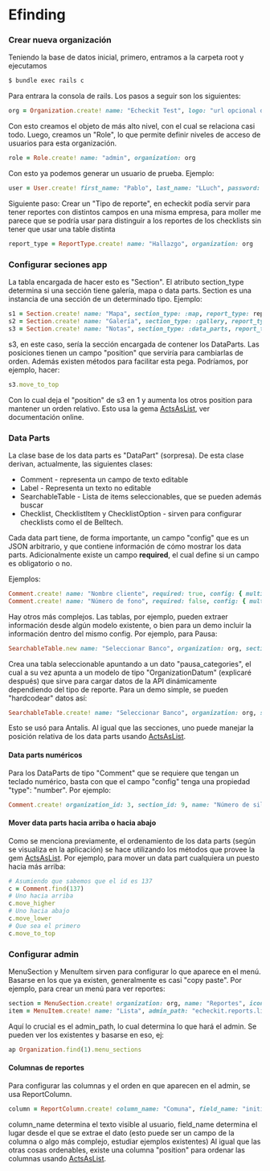 # Efinding


### Crear nueva organización

Teniendo la base de datos inicial, primero, entramos a la carpeta root y ejecutamos 

```sh
$ bundle exec rails c
```
Para entrara la consola de rails. Los pasos a seguir son los siguientes:
```ruby
org = Organization.create! name: "Echeckit Test", logo: "url opcional de logo"
```
Con esto creamos el objeto de más alto nivel, con el cual se relaciona casi todo.
Luego, creamos un "Role", lo que permite definir niveles de acceso de usuarios para esta organización.
```ruby
role = Role.create! name: "admin", organization: org
```
Con esto ya podemos generar un usuario de prueba. Ejemplo:
```ruby
user = User.create! first_name: "Pablo", last_name: "LLuch", password: "12345678", role: role, email: "test@ewin.cl"
```
Siguiente paso: Crear un "Tipo de reporte", en echeckit podía servir para tener reportes con distintos campos en una misma empresa, para moller me parece que se podría usar para distinguir a los reportes de los checklists sin tener que usar una table distinta
```ruby
report_type = ReportType.create! name: "Hallazgo", organization: org
```

### Configurar seciones app

La tabla encargada de hacer esto es "Section". El atributo section_type determina si una sección tiene galería, mapa o data parts. Section es una instancia de una sección de un determinado tipo.
Ejemplo:
```ruby
s1 = Section.create! name: "Mapa", section_type: :map, report_type: report_type
s2 = Section.create! name: "Galería", section_type: :gallery, report_type: report_type
s3 = Section.create! name: "Notas", section_type: :data_parts, report_type: report_type
```
s3, en este caso, sería la sección encargada de contener los DataParts.
Las posiciones tienen un campo "position" que serviría para cambiarlas de orden. Además existen métodos para facilitar esta pega. Podríamos, por ejemplo, hacer:
```ruby
s3.move_to_top
```
Con lo cual deja el "position" de s3 en 1 y aumenta los otros position para mantener un orden relativo.
Esto usa la gema  [ActsAsList], ver documentación online.
### Data Parts
La clase base de los data parts es "DataPart" (sorpresa). De esta clase derivan, actualmente, las siguientes clases:
* Comment - representa un campo de texto editable
* Label - Representa un texto no editable
* SearchableTable - Lista de items seleccionables, que se pueden además buscar
* Checklist, ChecklistItem y ChecklistOption - sirven para configurar checklists como el de Belltech.

Cada data part tiene, de forma importante, un campo "config" que es un JSON arbitrario, y que contiene información de cómo mostrar los data parts.
Adicionalmente existe un campo **required**, el cual define si un campo es obligatorio o no.

Ejemplos:
```ruby
Comment.create! name: "Nombre cliente", required: true, config: { multiline: false, type: "text" }, section: s3, organization: org
Comment.create! name: "Número de fono", required: false, config: { multiline: false, type: "number" }, section: s3, organization: org
```
Hay otros más complejos. Las tablas, por ejemplo, pueden extraer información desde algún modelo existente, o bien para un demo incluir la información dentro del mismo config. Por ejemplo, para Pausa:

```ruby
SearchableTable.new name: "Seleccionar Banco", organization: org, section: s3, config: {"source": {"collection_name": "pausa_categories"}}
```
Crea una tabla seleccionable apuntando a un dato "pausa_categories", el cual a su vez apunta a un modelo de tipo "OrganizationDatum" (explicaré después) que sirve para cargar datos de la API dinámicamente dependiendo del tipo de reporte. Para un demo simple, se pueden "hardcodear" datos así:
```ruby
SearchableTable.create! name: "Seleccionar Banco", organization: org, section: s3, config: {"source"=>{"models"=>[{"attributes"=>{"name"=>"Banco de Chile"}}, {"attributes"=>{"name"=>"BCI"}}, {"attributes"=>{"name"=>"Santander"}}, {"attributes"=>{"name"=>"BBVA"}}]}}
```
Esto se usó para Antalis. Al igual que las secciones, uno puede manejar la posición relativa de los data parts usando [ActsAsList].

#### Data parts numéricos

Para los DataParts de tipo "Comment" que se requiere que tengan un teclado numérico, basta con que el campo "config" tenga una propiedad "type": "number". Por ejemplo:

```ruby
Comment.create! organization_id: 3, section_id: 9, name: "Número de sillón", config: { "type" : "number", "hint" : "Ingrese el número de sillón" }
```

#### Mover data parts hacia arriba o hacia abajo

Como se menciona previamente, el ordenamiento de los data parts (según se visualiza en la aplicación) se hace utilizando los métodos que provee la gem  [ActsAsList]. Por ejemplo, para mover un data part cualquiera un puesto hacia más arriba:

```ruby
# Asumiendo que sabemos que el id es 137
c = Comment.find(137)
# Uno hacia arriba
c.move_higher
# Uno hacia abajo
c.move_lower
# Que sea el primero
c.move_to_top
```

### Configurar admin

MenuSection y MenuItem sirven para configurar lo que aparece en el menú. Basarse en los que ya existen, generalmente es casi "copy paste". Por ejemplo, para crear un menú para ver reportes:

```ruby
section = MenuSection.create! organization: org, name: "Reportes", icon: "file-text-o", admin_path: "echeckit.reportes"
item = MenuItem.create! name: "Lista", admin_path: "echeckit.reports.list", menu_section: section
```
Aquí lo crucial es el admin_path, lo cual determina lo que hará el admin. Se pueden ver los existentes y basarse en eso, ej: 
```ruby
ap Organization.find(1).menu_sections
```

#### Columnas de reportes

Para configurar las columnas y el orden en que aparecen en el admin, se usa ReportColumn. 

```ruby
column = ReportColumn.create! column_name: "Comuna", field_name: "initial_location_attributes.commune", report_type: report_type, data_type: :text
```

column_name determina el texto visible al usuario, field_name determina el lugar desde el que se extrae el dato (esto puede ser un campo de la columna o algo más complejo, estudiar ejemplos existentes)
Al igual que las otras cosas ordenables, existe una columna "position" para ordenar las columnas usando [ActsAsList].

[ActsAsList]: <https://github.com/swanandp/acts_as_list>
